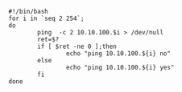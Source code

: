 	#!/bin/bash
	for i in `seq 2 254`;
	do
	        ping  -c 2 10.10.100.$i > /dev/null
	        ret=$?
	        if [ $ret -ne 0 ];then
	                echo "ping 10.10.100.${i} no"
	        else
	                echo "ping 10.10.100.${i} yes"
	        fi
	done

